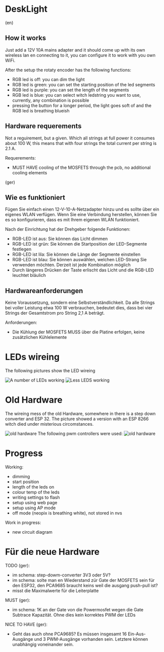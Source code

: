 # DeskLight

(en)
## How it works

Just add a 12V 10A mains adapter and it should come up with its own wireless lan en connecting to it, you can configure it to work with you own WiFi.

After the setup the rotaty encoder has the following functions:
 - RGB led is off: you can dim the light
 - RGB led is green: you can set the starting position of the led segments
 - RGB led is purple: you can set the length of the segments
 - RGB led is blue: you can select witch ledstring you want to use, currently, any combination is possible
 - pressing the button for a longer period, the light goes soft of and the RGB led is breathing blueish
 
 ## Hardware requerements
 
Not a reguirement, but a given. Which all strings at full power it consumes about 100 W, this means that with four strings the total current per string is 2.1 A.

Requerements:
 - MUST HAVE cooling of the MOSFETS through the pcb, no additional cooling elements
 

(ger)
## Wie es funktioniert

Fügen Sie einfach einen 12-V-10-A-Netzadapter hinzu und es sollte über ein eigenes WLAN verfügen. Wenn Sie eine Verbindung herstellen, können Sie es so konfigurieren, dass es mit Ihrem eigenen WLAN funktioniert.

Nach der Einrichtung hat der Drehgeber folgende Funktionen:
 - RGB-LED ist aus: Sie können das Licht dimmen
 - RGB-LED ist grün: Sie können die Startposition der LED-Segmente festlegen
 - RGB-LED ist lila: Sie können die Länge der Segmente einstellen
 - RGB-LED ist blau: Sie können auswählen, welchen LED-Strang Sie verwenden möchten. Derzeit ist jede Kombination möglich
 - Durch längeres Drücken der Taste erlischt das Licht und die RGB-LED leuchtet bläulich
 
 ## Hardwareanforderungen
 
Keine Voraussetzung, sondern eine Selbstverständlichkeit. Da alle Strings bei voller Leistung etwa 100 W verbrauchen, bedeutet dies, dass bei vier Strings der Gesamtstrom pro String 2,1 A beträgt.

Anforderungen:
 - Die Kühlung der MOSFETS MUSS über die Platine erfolgen, keine zusätzlichen Kühlelemente

# LEDs wireing
The following pictures show the LED wireing

![A number of LEDs working](resources/leds-1.jpg)
![Less LEDS working](resources/leds-2.jpg)

# Old Hardware
The wireing mess of the old Hardware, somewhere in there is a step down converter and ESP 32. The picture showed a version with an ESP 8266 witch died under misterious circomstances.

![old hardware](resources/cable-mess-version-1-hardware.jpg)
The following pwm controllers were used:
![old hardware](resources/old-pwm-controller.jpg)

# Progress

Working:
  - dimming
  - start position
  - length of the leds on
  - colour temp of the leds
  - writing settings to flash
  - setup using web page
  - setup using AP mode
  - off mode (neopix is breathing white), not stored in nvs

Work in progress:
  - new circuit diagram
  
# Für die neue Hardware  
  
TODO (ger):
  - im schema: step-dowm-converter 3V3 oder 5V?
  - im schema: solte man en Wiederstand zür Gate der MOSFETS sein für den ESP32, den PCA9685 braucht keins weil die ausgang push-pull ist?
  - misst die Maximalwerte für die Leiterplatte
  
MUST (ger):
  - im schema: 1K an der Gate von die Powermosfet wegen die Gate Subtrace Kapazität. Ohne dies kein korrektes PWM der LEDs
  
NICE TO HAVE (ger):
  - Geht das auch ohne PCA9685? Es müssen insgesamt 16 Ein-Aus-Ausgänge und 3 PWM-Ausgänge vorhanden sein. Letztere können unabhängig voneinander sein.